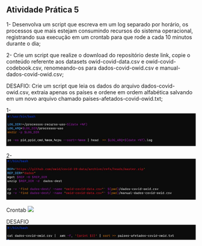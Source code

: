 ## Atividade Prática 5

1- 
Desenvolva um script que escreva em um log separado por horário, os processos que mais estejam consumindo recursos do sistema operacional, registrando sua execução em um crontab para que rode a cada 10 minutos durante o dia;

2- 
Crie um script que realize o download do repositório deste link, copie o conteúdo referente aos datasets owid-covid-data.csv e owid-covid-codebook.csv, renomeando-os para dados-covid-owid.csv e manual-dados-covid-owid.csv;

DESAFIO: Crie um script que leia os dados do arquivo dados-covid-owid.csv, extraia apenas os países e ordene em ordem alfabética salvando em um novo arquivo chamado paises-afetados-covid-owid.txt;

1-
![](img/img05-01.jpg)

2-
![](img/img05-02.jpg)

Crontab
![](img/crontab.jpg)

DESAFIO
![](img/img-desafio.jpg)
